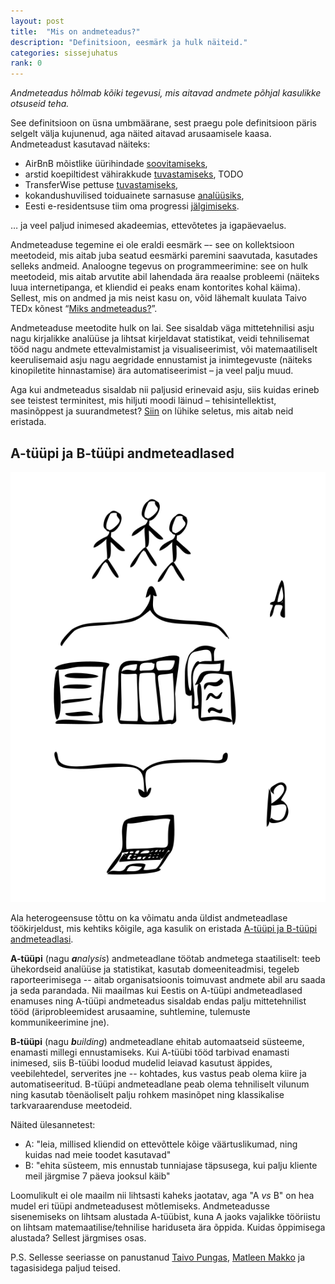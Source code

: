 ```yaml
---
layout: post
title:  "Mis on andmeteadus?"
description: "Definitsioon, eesmärk ja hulk näiteid."
categories: sissejuhatus
rank: 0
---
```


*Andmeteadus hõlmab kõiki tegevusi, mis aitavad andmete põhjal kasulikke otsuseid teha.*

See definitsioon on üsna umbmäärane, sest praegu pole definitsioon päris selgelt välja kujunenud, aga näited aitavad arusaamisele kaasa. Andmeteadust kasutavad näiteks:

* AirBnB mõistlike üürihindade [soovitamiseks](https://medium.com/airbnb-engineering/aerosolve-machine-learning-for-humans-55efcf602665),
* arstid koepiltidest vähirakkude [tuvastamiseks](https://www.google.ch/search?q=cancer%20cell%20segmentation), TODO
* TransferWise pettuse [tuvastamiseks](https://docs.google.com/presentation/d/1BuqwFXQG0H6OIkK99PtXkEEYth3AWFIvzSZsaUg-cqE/edit#slide=id.p),
* kokandushuvilised toiduainete sarnasuse [analüüsiks](https://jaan.io/food2vec-augmented-cooking-machine-intelligence/),
* Eesti e-residentsuse tiim oma progressi [jälgimiseks](https://app.cyfe.com/dashboards/195223/5587fe4e52036102283711615553).

… ja veel paljud inimesed akadeemias, ettevõtetes ja igapäevaelus.

Andmeteaduse tegemine ei ole eraldi eesmärk –- see on kollektsioon meetodeid, mis aitab juba seatud eesmärki paremini saavutada, kasutades selleks andmeid. Analoogne tegevus on programmeerimine: see on hulk meetodeid, mis aitab arvutite abil lahendada ära reaalse probleemi (näiteks luua internetipanga, et kliendid ei peaks enam kontorites kohal käima). Sellest, mis on andmed ja mis neist kasu on, võid lähemalt kuulata Taivo TEDx kõnest “[Miks andmeteadus?](https://www.youtube.com/watch?v=TEiaIfMuydQ&t=4s)”.

Andmeteaduse meetodite hulk on lai. See sisaldab väga mittetehnilisi asju nagu kirjalikke analüüse ja lihtsat kirjeldavat statistikat, veidi tehnilisemat tööd nagu andmete ettevalmistamist ja visualiseerimist, või matemaatiliselt keerulisemaid asju nagu aegridade ennustamist ja inimtegevuste (näiteks kinopiletite hinnastamise) ära automatiseerimist – ja veel palju muud.

Aga kui andmeteadus sisaldab nii paljusid erinevaid asju, siis kuidas erineb see teistest terminitest, mis hiljuti moodi läinud – tehisintellektist, masinõppest ja suurandmetest? [Siin](https://pungas.ee/neli-sonakolksu-masinope-tehisintellekt-suurandmed-andmeteadus/) on lühike seletus, mis aitab neid eristada.

## A-tüüpi ja B-tüüpi andmeteadlased

<div style="text-align: center;">
<img src="/images/sketches/typeab.svg">
</div>

Ala heterogeensuse tõttu on ka võimatu anda üldist andmeteadlase töökirjeldust, mis kehtiks kõigile, aga kasulik on eristada [A-tüüpi ja B-tüüpi andmeteadlasi](https://www.dezyre.com/article/type-a-data-scientist-vs-type-b-data-scientist/194).

**A-tüüpi** (nagu ***a**nalysis*) andmeteadlane töötab andmetega staatiliselt: teeb ühekordseid analüüse ja statistikat, kasutab domeeniteadmisi, tegeleb raporteerimisega -- aitab organisatsioonis toimuvast andmete abil aru saada ja seda parandada. Nii maailmas kui Eestis on A-tüüpi andmeteadlased enamuses ning A-tüüpi andmeteadus sisaldab endas palju mittetehnilist tööd (äriprobleemidest arusaamine, suhtlemine, tulemuste kommunikeerimine jne).

**B-tüüpi** (nagu ***b**uilding*) andmeteadlane ehitab automaatseid süsteeme, enamasti millegi ennustamiseks. Kui A-tüübi tööd tarbivad enamasti inimesed, siis B-tüübi loodud mudelid leiavad kasutust äppides, veebilehtedel, serverites jne -- kohtades, kus vastus peab olema kiire ja automatiseeritud. B-tüüpi andmeteadlane peab olema tehniliselt vilunum ning kasutab tõenäoliselt palju rohkem masinõpet ning klassikalise tarkvaraarenduse meetodeid.

Näited ülesannetest:
* A: "leia, millised kliendid on ettevõttele kõige väärtuslikumad, ning kuidas nad meie toodet kasutavad"
* B: "ehita süsteem, mis ennustab tunniajase täpsusega, kui palju kliente meil järgmise 7 päeva jooksul käib"

Loomulikult ei ole maailm nii lihtsasti kaheks jaotatav, aga "A *vs* B" on hea mudel eri tüüpi andmeteadusest mõtlemiseks. Andmeteadusse sisenemiseks on lihtsam alustada A-tüübist, kuna A jaoks vajalikke tööriistu on lihtsam matemaatilise/tehnilise hariduseta ära õppida. Kuidas õppimisega alustada? Sellest järgmises osas.

P.S. Sellesse seeriasse on panustanud [Taivo Pungas](https://pungas.ee), [Matleen Makko](https://uk.linkedin.com/in/matleen-makko-b5354674) ja tagasisidega paljud teised.